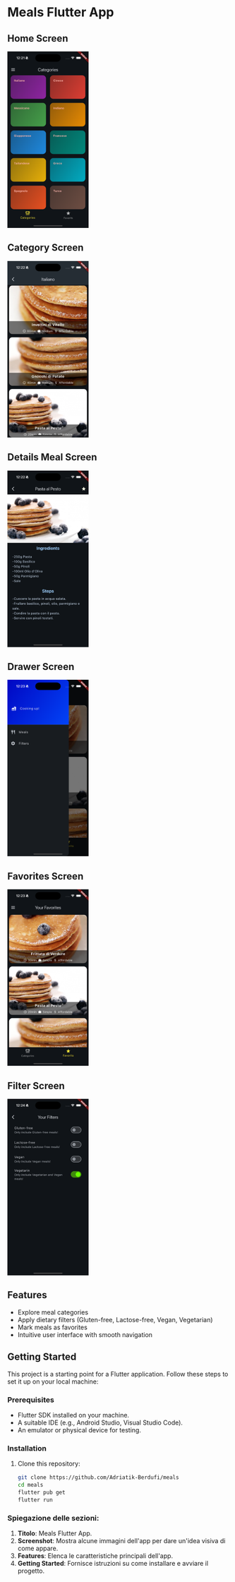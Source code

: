 # Meals Flutter App

## Home Screen

<img src="lib/assets/img/home.png" alt="Screenshot" height="400">

## Category Screen

<img src="lib/assets/img/meals.png" alt="Screenshot" height="400">

## Details Meal Screen

<img src="lib/assets/img/meals_detais.png" alt="Screenshot" height="400">

## Drawer Screen

<img src="lib/assets/img/drawer.png" alt="Screenshot" height="400">

## Favorites Screen

<img src="lib/assets/img/favorites_meals.png" alt="Screenshot" height="400">

## Filter Screen

<img src="lib/assets/img/filters.png" alt="Screenshot" height="400">

## Features

- Explore meal categories
- Apply dietary filters (Gluten-free, Lactose-free, Vegan, Vegetarian)
- Mark meals as favorites
- Intuitive user interface with smooth navigation

## Getting Started

This project is a starting point for a Flutter application. Follow these steps to set it up on your local machine:

### Prerequisites

- Flutter SDK installed on your machine.
- A suitable IDE (e.g., Android Studio, Visual Studio Code).
- An emulator or physical device for testing.

### Installation

1. Clone this repository:
   ```bash
   git clone https://github.com/Adriatik-Berdufi/meals
   cd meals
   flutter pub get
   flutter run
   ```

### Spiegazione delle sezioni:

1. **Titolo**: Meals Flutter App.
2. **Screenshot**: Mostra alcune immagini dell'app per dare un'idea visiva di come appare.
3. **Features**: Elenca le caratteristiche principali dell'app.
4. **Getting Started**: Fornisce istruzioni su come installare e avviare il progetto.

